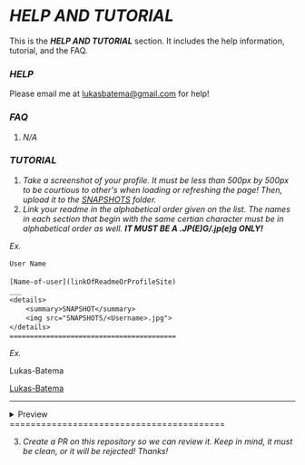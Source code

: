 # ***HELP AND TUTORIAL***
This is the ***HELP AND TUTORIAL*** section. It includes the help information, tutorial, and the FAQ.

### ***HELP***
Please email me at [lukasbatema@gmail.com](mailto:lukasbatema@gmail.com) for help!

### ***FAQ***
1) *N/A*

### ***TUTORIAL***
1) *Take a screenshot of your profile. It must be less than 500px by 500px to be courtious to other's when loading or refreshing the page! Then, upload it to the [SNAPSHOTS](https://github.com/Lukas-Batema/readme-explorer/blob/master/SNAPSHOTS) folder.*
2) *Link your readme in the alphabetical order given on the list. The names in each section that begin with the same certian character must be in alphabetical order as well. **IT MUST BE A .JP(E)G/.jp(e)g ONLY!***

*Ex.*
```
User Name

[Name-of-user](linkOfReadmeOrProfileSite)
___
<details>
    <summary>SNAPSHOT</summary>
    <img src="SNAPSHOTS/<Username>.jpg">
</details>
=========================================
```
*Ex.*

Lukas-Batema

[Lukas-Batema](https://github.com/Lukas-Batema/Lukas-Batema)
___
<details>
    <summary>Preview</summary>
    <img src="/SNAPSHOTS/lukas-batema.jpg">
</details>
=========================================

3. *Create a PR on this repository so we can review it. Keep in mind, it must be clean, or it will be rejected! Thanks!*
